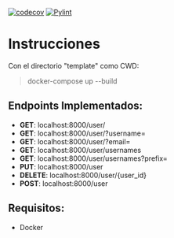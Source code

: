 [![codecov](https://codecov.io/gh/taller-II-2023-q1-g8/TemplateFastAPI/branch/master/graph/badge.svg?token=CM3FJKHBQ0)](https://codecov.io/gh/taller-II-2023-q1-g8/TemplateFastAPI)
[![Pylint](https://github.com/taller-II-2023-q1-g8/TemplateFastAPI/actions/workflows/pylint.yml/badge.svg)](https://github.com/taller-II-2023-q1-g8/TemplateFastAPI/actions/workflows/pylint.yml)
# Instrucciones
Con el directorio "template" como CWD:
> docker-compose up --build

## Endpoints Implementados:
- **GET**: localhost:8000/user/
- **GET**: localhost:8000/user/?username=
- **GET**: localhost:8000/user/?email=
- **GET**: localhost:8000/user/usernames
- **GET**: localhost:8000/user/usernames?prefix=
- **PUT**: localhost:8000/user
- **DELETE**: localhost:8000/user/{user_id}
- **POST**: localhost:8000/user

## Requisitos:
- Docker
